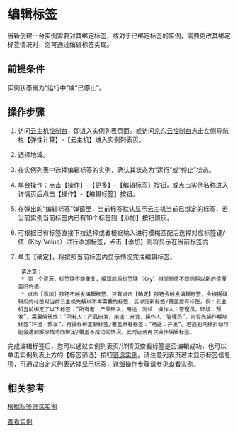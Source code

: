 # 编辑标签
当新创建一台实例需要对其绑定标签，或对于已绑定标签的实例，需要更改其绑定标签情况时，您可通过编辑标签实现。

## 前提条件
实例状态需为“运行中”或“已停止”。

## 操作步骤

1. 访问[云主机控制台](https://cns-console.jdcloud.com/host/compute/list)，即进入实例列表页面。或访问[京东云控制台](https://console.jdcloud.com)点击左侧导航栏【弹性计算】-【云主机】进入实例列表页。
2. 选择地域。
3. 在实例列表中选择编辑标签的实例，确认其状态为“运行”或“停止”状态。
4. 单台操作：点击【操作】-【更多】-【编辑标签】按钮，或点击实例名称进入详情页后点击【操作】-【编辑标签】按钮。
5. 在弹出的“编辑标签”弹窗里，当前标签默认显示云主机当前已绑定的标签，若当前实例当前标签内已有10个标签则【添加】按钮置灰。
6. 可根据已有标签直接下拉选择或者根据输入进行模糊匹配后选择对应标签键/值（Key-Value）进行添加标签，点击【添加】则将显示在当前标签内
7. 单击【确定】，将按照当前标签内显示情况完成编辑标签。

		请注意：
		* 同一个资源，标签键不能重复，编辑前后标签键（Key）相同而值不同则将以新的值覆盖旧的值。
		* 点击【添加】按钮不触发编辑标签，只有点击【确定】按钮会触发编辑标签，会根据编辑后的标签对当前云主机先解绑不再需要的标签，后绑定新标签/覆盖原有标签。例：云主机当前绑定了以下标签：“所有者：产品研发，用途：测试，操作人：管理员，环境：预发”，需要编辑成：“所有人：产品研发，用途：开发，操作人：管理员”，则将先操作解绑标签“环境：预发”，再操作绑定新标签/覆盖原有标签：“用途：开发”。若遇到网络抖动可能会遇到解绑成功而绑定/覆盖不成功的情况，此时还请再次操作编辑标签。

完成编辑标签后，您可以通过实例列表页/详情页查看标签是否编辑成功，也可以单击实例列表上方的【标签筛选】按钮[筛选实例](Filter-by-Tag.md)。请注意列表页若未显示标签信息项，可通过自定义列表选择显示标签，详细操作步骤请参见[查看实例](../Instance/Query-Instance-Info.md)。

## 相关参考
[根据标签筛选实例](Filter-by-Tag.md)

[查看实例](../Instance/Query-Instance-Info.md)



